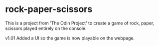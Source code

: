 # rock-paper-scissors
This is a project from 'The Odin Project' to create a game of rock, paper, scissors played entirely on the console.

v1.01
Added a UI so the game is now playable on the webpage.